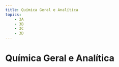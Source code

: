 ```yaml
---
title: Química Geral e Analítica
topics:
    - 3A
    - 3B
    - 3C
    - 3D
---
```


# Química Geral e Analítica